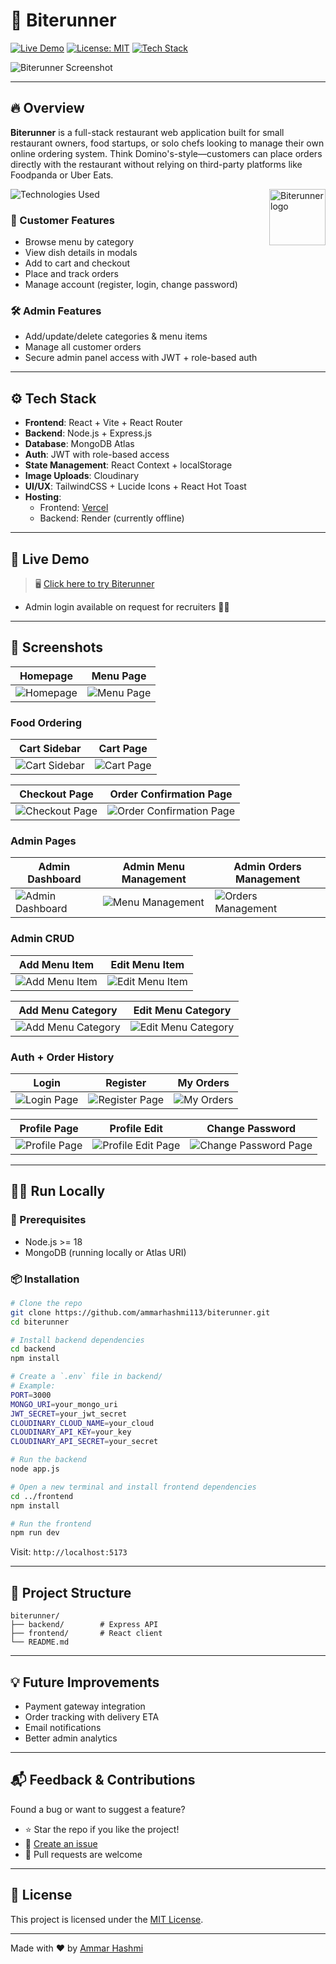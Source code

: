 
# 🍔 Biterunner

[![Live Demo](https://img.shields.io/badge/Live-Demo-brightgreen?logo=vercel)](https://biterunner.vercel.app)
[![License: MIT](https://img.shields.io/badge/License-MIT-yellow.svg)](https://opensource.org/licenses/MIT)
[![Tech Stack](https://img.shields.io/badge/stack-MERN-blue)](#-tech-stack)

![Biterunner Screenshot](https://raw.githubusercontent.com/ammarhashmi113/biterunner/refs/heads/main/frontend/public/og-image.png)
<!-- > **Note**: Backend APIs are currently offline due to Render's free-tier limits. You can still explore the frontend and run the full-stack app locally. -->
---

## 🔥 Overview

**Biterunner** is a full-stack restaurant web application built for small restaurant owners, food startups, or solo chefs looking to manage their own online ordering system. Think Domino's-style—customers can place orders directly with the restaurant without relying on third-party platforms like Foodpanda or Uber Eats.

<a href="https://biterunner.vercel.app">
  <img src="https://raw.githubusercontent.com/ammarhashmi113/biterunner/refs/heads/main/frontend/public/android-chrome-512x512.png" alt="Biterunner logo" align="right" height="90" />
</a>

![Technologies Used](https://skillicons.dev/icons?i=react,nodejs,express,mongodb,tailwind,vercel,js)

### 👤 Customer Features
- Browse menu by category
- View dish details in modals
- Add to cart and checkout
- Place and track orders
- Manage account (register, login, change password)

### 🛠️ Admin Features
- Add/update/delete categories & menu items
- Manage all customer orders
- Secure admin panel access with JWT + role-based auth

---

## ⚙️ Tech Stack

- **Frontend**: React + Vite + React Router
- **Backend**: Node.js + Express.js
- **Database**: MongoDB Atlas
- **Auth**: JWT with role-based access
- **State Management**: React Context + localStorage
- **Image Uploads**: Cloudinary
- **UI/UX**: TailwindCSS + Lucide Icons + React Hot Toast
- **Hosting**:
  - Frontend: [Vercel](https://biterunner.vercel.app)
  - Backend: Render (currently offline)

---

## 🚀 Live Demo

> 🖥️ [Click here to try Biterunner](https://biterunner.vercel.app)

- Admin login available on request for recruiters 🧑‍💼

---

## 📸 Screenshots

| Homepage | Menu Page |
|---------|-----------|
| ![Homepage](https://raw.githubusercontent.com/ammarhashmi113/biterunner/main/frontend/public/screenshots/home-page.webp) | ![Menu Page](https://raw.githubusercontent.com/ammarhashmi113/biterunner/main/frontend/public/screenshots/menu-page.webp) |

### Food Ordering

| Cart Sidebar | Cart Page |
|------------|------------------|
| ![Cart Sidebar](https://raw.githubusercontent.com/ammarhashmi113/biterunner/main/frontend/public/screenshots/cart-sidebar.png) | ![Cart Page](https://raw.githubusercontent.com/ammarhashmi113/biterunner/main/frontend/public/screenshots/cart-page.png) |

| Checkout Page | Order Confirmation Page |
|------------|------------------|
| ![Checkout Page](https://raw.githubusercontent.com/ammarhashmi113/biterunner/main/frontend/public/screenshots/checkout-page.png) | ![Order Confirmation Page](https://raw.githubusercontent.com/ammarhashmi113/biterunner/main/frontend/public/screenshots/order-confirmation-page.png) |

### Admin Pages

| Admin Dashboard | Admin Menu Management | Admin Orders Management |
|------------|------------------|----------------|
| ![Admin Dashboard](https://raw.githubusercontent.com/ammarhashmi113/biterunner/main/frontend/public/screenshots/admin-dashboard-page.png) | ![Menu Management](https://raw.githubusercontent.com/ammarhashmi113/biterunner/main/frontend/public/screenshots/admin-menu-management-page.webp) | ![Orders Management](https://raw.githubusercontent.com/ammarhashmi113/biterunner/main/frontend/public/screenshots/admin-order-management-page.png) |

### Admin CRUD

| Add Menu Item | Edit Menu Item |
|---------------|----------------|
| ![Add Menu Item](https://raw.githubusercontent.com/ammarhashmi113/biterunner/main/frontend/public/screenshots/admin-menu-item-add-modal.png) | ![Edit Menu Item](https://raw.githubusercontent.com/ammarhashmi113/biterunner/main/frontend/public/screenshots/admin-menu-item-add-modal.png) |

| Add Menu Category | Edit Menu Category |
|-------------------|--------------------|
| ![Add Menu Category](https://raw.githubusercontent.com/ammarhashmi113/biterunner/main/frontend/public/screenshots/admin-menu-category-add-modal.png) | ![Edit Menu Category](https://raw.githubusercontent.com/ammarhashmi113/biterunner/main/frontend/public/screenshots/admin-menu-category-edit-modal.png) |

### Auth + Order History

| Login | Register | My Orders |
|------------|------------------|----------------|
| ![Login Page](https://raw.githubusercontent.com/ammarhashmi113/biterunner/main/frontend/public/screenshots/login-page.png) | ![Register Page](https://raw.githubusercontent.com/ammarhashmi113/biterunner/main/frontend/public/screenshots/register-page.png) | ![My Orders](https://raw.githubusercontent.com/ammarhashmi113/biterunner/main/frontend/public/screenshots/my-orders-page.png) |

| Profile Page | Profile Edit | Change Password |
|------------|------------------|----------------|
| ![Profile Page](https://raw.githubusercontent.com/ammarhashmi113/biterunner/main/frontend/public/screenshots/my-profile-page.png) | ![Profile Edit Page](https://raw.githubusercontent.com/ammarhashmi113/biterunner/main/frontend/public/screenshots/my-profile-edit-page.png) | ![Change Password Page](https://raw.githubusercontent.com/ammarhashmi113/biterunner/main/frontend/public/screenshots/change-password-page.png) |

---

## 🧑‍💻 Run Locally

### 🔧 Prerequisites
- Node.js >= 18
- MongoDB (running locally or Atlas URI)

### 📦 Installation
```bash
# Clone the repo
git clone https://github.com/ammarhashmi113/biterunner.git
cd biterunner

# Install backend dependencies
cd backend
npm install

# Create a `.env` file in backend/
# Example:
PORT=3000
MONGO_URI=your_mongo_uri
JWT_SECRET=your_jwt_secret
CLOUDINARY_CLOUD_NAME=your_cloud
CLOUDINARY_API_KEY=your_key
CLOUDINARY_API_SECRET=your_secret

# Run the backend
node app.js

# Open a new terminal and install frontend dependencies
cd ../frontend
npm install

# Run the frontend
npm run dev
```

Visit: `http://localhost:5173`

---

## 📂 Project Structure
```
biterunner/
├── backend/        # Express API
├── frontend/       # React client
└── README.md
```

---

## 💡 Future Improvements
- Payment gateway integration
- Order tracking with delivery ETA
- Email notifications
- Better admin analytics

---

## 📬 Feedback & Contributions

Found a bug or want to suggest a feature?

- ⭐ Star the repo if you like the project!
- 📢 [Create an issue](https://github.com/ammarhashmi113/biterunner/issues)
- 🤝 Pull requests are welcome

---

## 📄 License

This project is licensed under the [MIT License](LICENSE).

---

Made with ❤️ by [Ammar Hashmi](https://github.com/ammarhashmi113)
